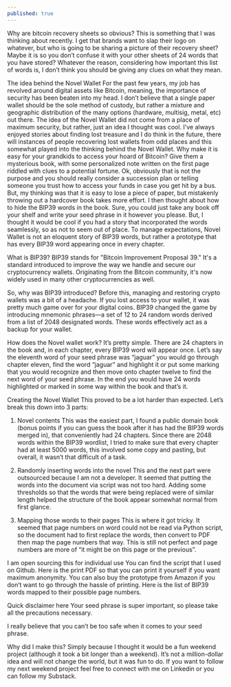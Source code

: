 ```yaml
---
published: true
---
```


Why are bitcoin recovery sheets so obvious?
This is something that I was thinking about recently.
I get that brands want to slap their logo on whatever, but who is going to be sharing a picture of their recovery sheet?
Maybe it is so you don’t confuse it with your other sheets of 24 words that you have stored?
Whatever the reason, considering how important this list of words is, I don’t think you should be giving any clues on what they mean. 

The idea behind the Novel Wallet
For the past few years, my job has revolved around digital assets like Bitcoin, meaning, the importance of security has been beaten into my head.
I don’t believe that a single paper wallet should be the sole method of custody, but rather a mixture and geographic distribution of the many options (hardware, multisig, metal, etc) out there.
The idea of the Novel Wallet did not come from a place of maximum security, but rather, just an idea I thought was cool.
I’ve always enjoyed stories about finding lost treasure and I do think in the future, there will instances of people recovering lost wallets from odd places and this somewhat played into the thinking behind the Novel Wallet. 
Why make it is easy for your grandkids to access your hoard of Bitcoin?
Give them a mysterious book, with some personalized note written on the first page riddled with clues to a potential fortune.
Ok, obviously that is not the purpose and you should really consider a succession plan or telling someone you trust how to access your funds in case you get hit by a bus.
But, my thinking was that it is easy to lose a piece of paper, but mistakenly throwing out a hardcover book takes more effort.
I then thought about how to hide the BIP39 words in the book. 
Sure, you could just take any book off your shelf and write your seed phrase in it however you please. 
But, I thought it would be cool if you had a story that incorporated the words seamlessly, so as not to seem out of place.
To manage expectations, Novel Wallet is not an eloquent story of BIP39 words, but rather a prototype that has every BIP39 word appearing once in every chapter.

What is BIP39?
BIP39 stands for "Bitcoin Improvement Proposal 39." It's a standard introduced to improve the way we handle and secure our cryptocurrency wallets. Originating from the Bitcoin community, it's now widely used in many other cryptocurrencies as well.

So, why was BIP39 introduced? 
Before this, managing and restoring crypto wallets was a bit of a headache. If you lost access to your wallet, it was pretty much game over for your digital coins. 
BIP39 changed the game by introducing mnemonic phrases—a set of 12 to 24 random words derived from a list of 2048 designated words.
These words effectively act as a backup for your wallet.

How does the Novel wallet work?
It’s pretty simple.
There are 24 chapters in the book and, in each chapter, every BIP39 word will appear once.
Let’s say the eleventh word of your seed phrase was “jaguar” you would go through chapter eleven, find the word “jaguar” and highlight it or put some marking that you would recognize and then move onto chapter twelve to find the next word of your seed phrase.
In the end you would have 24 words highlighted or marked in some way within the book and that’s it.

Creating the Novel Wallet
This proved to be a lot harder than expected.
Let’s break this down into 3 parts:

1. Novel contents
This was the easiest part, I found a public domain book (bonus points if you can guess the book after it has had the BIP39 words merged in), that conveniently had 24 chapters.
Since there are 2048 words within the BIP39 wordlist, I tried to make sure that every chapter had at least 5000 words, this involved some copy and pasting, but overall, it wasn’t that difficult of a task.

2. Randomly inserting words into the novel
This and the next part were outsourced because I am not a developer.
It seemed that putting the words into the document via script was not too hard. 
Adding some thresholds so that the words that were being replaced were of similar length helped the structure of the book appear somewhat normal from first glance.

3. Mapping those words to their pages
This is where it got tricky. It seemed that page numbers on word could not be read via Python script, so the document had to first replace the words, then convert to PDF then map the page numbers that way.
This is still not perfect and page numbers are more of “it might be on this page or the previous”.

I am open sourcing this for individual use
You can find the script that I used on Github.
Here is the print PDF so that you can print it yourself if you want maximum anonymity.
You can also buy the prototype from Amazon if you don’t want to go through the hassle of printing.
Here is the list of BIP39 words mapped to their possible page numbers.

Quick disclaimer here
Your seed phrase is super important, so please take all the precautions necessary. 

I really believe that you can’t be too safe when it comes to your seed phrase.

Why did I make this?
Simply because I thought it would be a fun weekend project (although it took a bit longer than a weekend).
It’s not a million-dollar idea and will not change the world, but it was fun to do.
If you want to follow my next weekend project feel free to connect with me on Linkedin or you can follow my Substack. 
